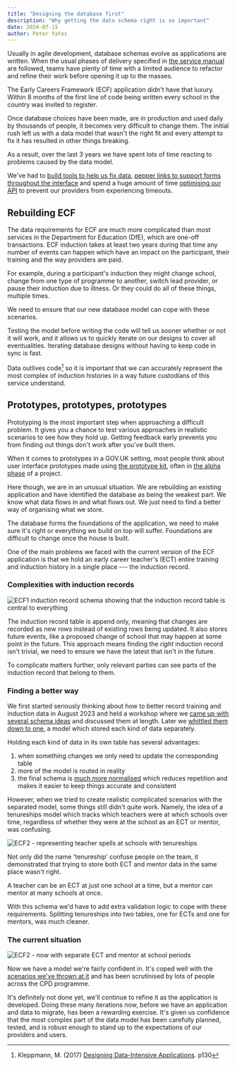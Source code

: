 ```yaml
---
title: "Designing the database first"
description: "Why getting the data schema right is so important"
date: 2024-07-15
author: Peter Yates
---
```


Usually in agile development, database schemas evolve as applications are written. When the usual phases of delivery specified in [the service manual](https://www.gov.uk/service-manual/agile-delivery) are followed, teams have plenty of time with a limited audience to refactor and refine their work before opening it up to the masses.

The Early Careers Framework (ECF) application didn't have that luxury. Within 8 months of the first line of code being written every school in the country was invited to register.

Once database choices have been made, are in production and used daily by thousands of people, it becomes very difficult to change them. The initial rush left us with a data model that wasn't the right fit and every attempt to fix it has resulted in other things breaking.

As a result, over the last 3 years we have spent lots of time reacting to problems caused by the data model.

We've had to [build tools to help us fix data](https://github.com/DFE-Digital/early-careers-framework/pull/3783), [pepper links to support forms throughout the interface](/manage-training/redesigning-support-forms/) and spend a huge amount of time [optimising our API](https://github.com/DFE-Digital/early-careers-framework/pull/3573) to prevent our providers from experiencing timeouts.

## Rebuilding ECF

The data requirements for ECF are much more complicated than most services in the Department for Education (DfE), which are one-off transactions. ECF induction takes at least two years during that time any number of events can happen which have an impact on the participant, their training and the way providers are paid.

For example, during a participant's induction they might change school, change from one type of programme to another, switch lead provider, or pause their induction due to illness. Or they could do all of these things, multiple times.

We need to ensure that our new database model can cope with these scenarios.

Testing the model before writing the code will tell us sooner whether or not it will work, and it allows us to quickly iterate on our designs to cover all eventualities. Iterating database designs without having to keep code in sync is fast.

Data outlives code[^1] so it is important that we can accurately represent the most complex of induction histories in a way future custodians of this service understand.

## Prototypes, prototypes, prototypes

Prototyping is the most important step when approaching a difficult problem. It gives you a chance to test various approaches in realistic scenarios to see how they hold up. Getting feedback early prevents you from finding out things don't work after you've built them.

When it comes to prototypes in a GOV.UK setting, most people think about user interface prototypes made using [the prototype kit](https://prototype-kit.service.gov.uk/docs/), often in [the alpha phase](https://www.gov.uk/service-manual/agile-delivery/how-the-alpha-phase-works) of a project.

Here though, we are in an unusual situation. We are rebuilding an existing application and have identified the database as being the weakest part. We know what data flows in and what flows out. We just need to find a better way of organising what we store.

The database forms the foundations of the application, we need to make sure it's right or everything we build on top will suffer. Foundations are difficult to change once the house is built.

One of the main problems we faced with the current version of the ECF application is that we hold an early career teacher's (ECT) entire training and induction history in a single place --- the induction record.

### Complexities with induction records

![ECF1 induction record schema showing that the induction record table is central to everything](/ecf-v2/designing-the-database-first/ecf-1-induction-record.png)

The induction record table is append only, meaning that changes are recorded as new rows instead of existing rows being updated. It also stores future events, like a proposed change of school that may happen at some point in the future. This approach means finding the _right_ induction record isn't trivial, we need to ensure we have the latest that isn't in the future.

To complicate matters further, only relevant parties can see parts of the induction record that belong to them.

### Finding a better way

We first started seriously thinking about how to better record training and induction data in August 2023 and held a workshop where we [came up with several schema ideas](https://github.com/dfE-Digital/ecf-data-model-prototypes) and discussed them at length. Later we [whittled them down to one](https://github.com/DFE-Digital/ecf-data-model-prototypes-separate/), a model which stored each kind of data separately.

Holding each kind of data in its own table has several advantages:

1. when something changes we only need to update the corresponding table
2. more of the model is routed in reality
3. the final schema is [much more normalised](https://en.wikipedia.org/wiki/Database_normalization) which reduces repetition and makes it easier to keep things accurate and consistent

However, when we tried to create realistic complicated scenarios with the separated model, some things still didn't quite work. Namely, the idea of a tenureships model which tracks which teachers were at which schools over time, regardless of whether they were at the school as an ECT or mentor, was confusing.

![ECF2 - representing teacher spells at schools with tenureships](/ecf-v2/designing-the-database-first/ecf-2-proposed-tenureships.png)

Not only did the name 'tenureship' confuse people on the team, it demonstrated that trying to store both ECT and mentor data in the same place wasn't right.

A teacher can be an ECT at just one school at a time, but a mentor can mentor at many schools at once.

With this schema we'd have to add extra validation logic to cope with these requirements. Splitting tenureships into two tables, one for ECTs and one for mentors, was much cleaner.

### The current situation

![ECF2 - now with separate ECT and mentor at school periods](/ecf-v2/designing-the-database-first/ecf-2-induction-data.png)

Now we have a model we're fairly confident in. It's coped well with the [scenarios we've thrown at it](https://github.com/DFE-Digital/ecf2-rails-prototype/pull/2) and has been scrutinised by lots of people across the CPD programme.

It's definitely not done yet, we'll continue to refine it as the application is developed. Doing these many iterations now, before we have an application and data to migrate, has been a rewarding exercise. It's given us confidence that the most complex part of the data model has been carefully planned, tested, and is robust enough to stand up to the expectations of our providers and users.

[^1]: Kleppmann, M. (2017) [Designing Data-Intensive Applications](https://www.oreilly.com/library/view/designing-data-intensive-applications/9781491903063/). p130
